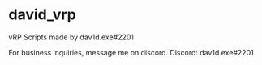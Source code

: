 # david_vrp
vRP Scripts made by dav1d.exe#2201

For business inquiries, message me on discord. Discord: dav1d.exe#2201
